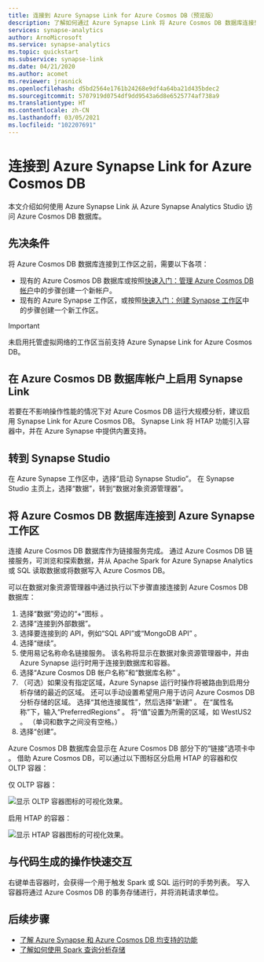 ```yaml
---
title: 连接到 Azure Synapse Link for Azure Cosmos DB（预览版）
description: 了解如何通过 Azure Synapse Link 将 Azure Cosmos DB 数据库连接到 Azure Synapse 工作区。
services: synapse-analytics
author: ArnoMicrosoft
ms.service: synapse-analytics
ms.topic: quickstart
ms.subservice: synapse-link
ms.date: 04/21/2020
ms.author: acomet
ms.reviewer: jrasnick
ms.openlocfilehash: d5bd2564e1761b24268e9df4a64ba21d435bdec2
ms.sourcegitcommit: 5707919d0754df9dd9543a6d8e6525774af738a9
ms.translationtype: HT
ms.contentlocale: zh-CN
ms.lasthandoff: 03/05/2021
ms.locfileid: "102207691"
---
```

# <a name="connect-to-azure-synapse-link-for-azure-cosmos-db"></a>连接到 Azure Synapse Link for Azure Cosmos DB

本文介绍如何使用 Azure Synapse Link 从 Azure Synapse Analytics Studio 访问 Azure Cosmos DB 数据库。

## <a name="prerequisites"></a>先决条件

将 Azure Cosmos DB 数据库连接到工作区之前，需要以下各项：

* 现有的 Azure Cosmos DB 数据库或按照[快速入门：管理 Azure Cosmos DB 帐户](../../cosmos-db/how-to-manage-database-account.md)中的步骤创建一个新帐户。
* 现有的 Azure Synapse 工作区，或按照[快速入门：创建 Synapse 工作区](../quickstart-create-workspace.md)中的步骤创建一个新工作区。

> [!IMPORTANT]
> 未启用托管虚拟网络的工作区当前支持 Azure Synapse Link for Azure Cosmos DB。

## <a name="enable-synapse-link-on-an-azure-cosmos-db-database-account"></a>在 Azure Cosmos DB 数据库帐户上启用 Synapse Link

若要在不影响操作性能的情况下对 Azure Cosmos DB 运行大规模分析，建议启用 Synapse Link for Azure Cosmos DB。 Synapse Link 将 HTAP 功能引入容器中，并在 Azure Synapse 中提供内置支持。

## <a name="go-to-synapse-studio"></a>转到 Synapse Studio

在 Azure Synapse 工作区中，选择“启动 Synapse Studio”。 在 Synapse Studio 主页上，选择“数据”，转到“数据对象资源管理器”。

## <a name="connect-an-azure-cosmos-db-database-to-an-azure-synapse-workspace"></a>将 Azure Cosmos DB 数据库连接到 Azure Synapse 工作区

连接 Azure Cosmos DB 数据库作为链接服务完成。 通过 Azure Cosmos DB 链接服务，可浏览和探索数据，并从 Apache Spark for Azure Synapse Analytics 或 SQL 读取数据或将数据写入 Azure Cosmos DB。

可以在数据对象资源管理器中通过执行以下步骤直接连接到 Azure Cosmos DB 数据库：

1. 选择“数据”旁边的“+”图标 。
1. 选择“连接到外部数据”。
1. 选择要连接到的 API，例如“SQL API”或“MongoDB API” 。
1. 选择“继续”。
1. 使用易记名称命名链接服务。 该名称将显示在数据对象资源管理器中，并由 Azure Synapse 运行时用于连接到数据库和容器。
1. 选择“Azure Cosmos DB 帐户名称”和“数据库名称” 。
1. （可选）如果没有指定区域，Azure Synapse 运行时操作将被路由到启用分析存储的最近的区域。 还可以手动设置希望用户用于访问 Azure Cosmos DB 分析存储的区域。 选择“其他连接属性”，然后选择“新建” 。 在“属性名称”下，输入“PreferredRegions” 。 将“值”设置为所需的区域，如 WestUS2 。 （单词和数字之间没有空格。）
1. 选择“创建”。

Azure Cosmos DB 数据库会显示在 Azure Cosmos DB 部分下的“链接”选项卡中 。 借助 Azure Cosmos DB，可以通过以下图标区分启用 HTAP 的容器和仅 OLTP 容器：

仅 OLTP 容器：

![显示 OLTP 容器图标的可视化效果。](../media/quickstart-connect-synapse-link-cosmosdb/oltp-container.png)

启用 HTAP 的容器：

![显示 HTAP 容器图标的可视化效果。](../media/quickstart-connect-synapse-link-cosmosdb/htap-container.png)

## <a name="quickly-interact-with-code-generated-actions"></a>与代码生成的操作快速交互

右键单击容器时，会获得一个用于触发 Spark 或 SQL 运行时的手势列表。 写入容器将通过 Azure Cosmos DB 的事务存储进行，并将消耗请求单位。  

## <a name="next-steps"></a>后续步骤

* [了解 Azure Synapse 和 Azure Cosmos DB 均支持的功能](./concept-synapse-link-cosmos-db-support.md)
* [了解如何使用 Spark 查询分析存储](./how-to-query-analytical-store-spark.md)